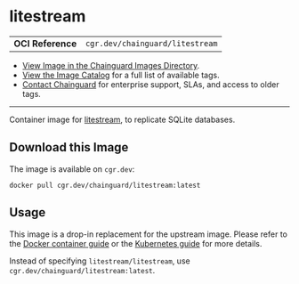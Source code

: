 <!--monopod:start-->
# litestream
| | |
| - | - |
| **OCI Reference** | `cgr.dev/chainguard/litestream` |


* [View Image in the Chainguard Images Directory](https://images.chainguard.dev/directory/image/litestream/overview).
* [View the Image Catalog](https://console.chainguard.dev/images/catalog) for a full list of available tags.
* [Contact Chainguard](https://www.chainguard.dev/chainguard-images) for enterprise support, SLAs, and access to older tags.

---
<!--monopod:end-->

<!--overview:start-->
Container image for [litestream](https://litestream.io), to replicate SQLite databases.
<!--overview:end-->

<!--getting:start-->
## Download this Image
The image is available on `cgr.dev`:

```
docker pull cgr.dev/chainguard/litestream:latest
```
<!--getting:end-->

<!--body:start-->
## Usage

This image is a drop-in replacement for the upstream image. Please refer to the [Docker container guide](https://litestream.io/guides/docker/) or the [Kubernetes guide](https://litestream.io/guides/kubernetes/) for more details.

Instead of specifying `litestream/litestream`, use `cgr.dev/chainguard/litestream:latest`.
<!--body:end-->
